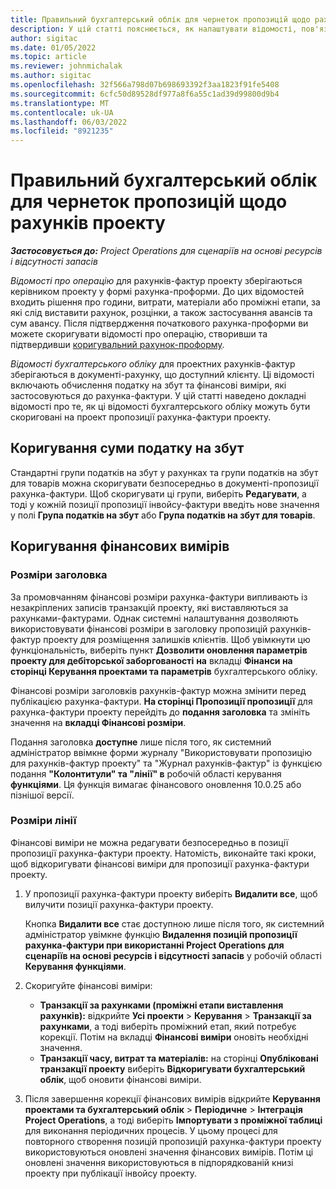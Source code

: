 ```yaml
---
title: Правильний бухгалтерський облік для чернеток пропозицій щодо рахунків проекту
description: У цій статті пояснюється, як налаштувати відомості, пов'язані з бухгалтерським обліком, у проекті пропозиції рахунка-фактури.
author: sigitac
ms.date: 01/05/2022
ms.topic: article
ms.reviewer: johnmichalak
ms.author: sigitac
ms.openlocfilehash: 32f566a798d07b698693392f3aa1823f91fe5408
ms.sourcegitcommit: 6cfc50d89528df977a8f6a55c1ad39d99800d9b4
ms.translationtype: MT
ms.contentlocale: uk-UA
ms.lasthandoff: 06/03/2022
ms.locfileid: "8921235"
---
```

# <a name="correct-the-accounting-on-draft-project-invoice-proposals"></a>Правильний бухгалтерський облік для чернеток пропозицій щодо рахунків проекту

_**Застосовується до:** Project Operations для сценаріїв на основі ресурсів і відсутності запасів_

*Відомості про операцію* для рахунків-фактур проекту зберігаються керівником проекту у формі рахунка-проформи. До цих відомостей входить рішення про години, витрати, матеріали або проміжні етапи, за які слід виставити рахунок, розцінки, а також застосування авансів та сум авансу. Після підтвердження початкового рахунка-проформи ви можете скоригувати відомості про операцію, створивши та підтвердивши [коригувальний рахунок-проформу](../proforma-invoicing/corrective-invoices.md).

*Відомості бухгалтерського обліку* для проектних рахунків-фактур зберігаються в документі-рахунку, що доступний клієнту. Ці відомості включають обчислення податку на збут та фінансові виміри, які застосовуються до рахунка-фактури. У цій статті наведено докладні відомості про те, як ці відомості бухгалтерського обліку можуть бути скориговані на проект пропозиції рахунка-фактури проекту.

## <a name="adjust-sales-tax"></a>Коригування суми податку на збут

Стандартні групи податків на збут у рахунках та групи податків на збут для товарів можна скоригувати безпосередньо в документі-пропозиції рахунка-фактури. Щоб скоригувати ці групи, виберіть **Редагувати**, а тоді у кожній позиції пропозиції інвойсу-фактури введіть нове значення у полі **Група податків на збут** або **Група податків на збут для товарів**.

## <a name="adjust-financial-dimensions"></a>Коригування фінансових вимірів

### <a name="header-dimensions"></a>Розміри заголовка

За промовчанням фінансові розміри рахунка-фактури випливають із незакріплених записів транзакцій проекту, які виставляються за рахунками-фактурами. Однак системні налаштування дозволяють використовувати фінансові розміри в заголовку пропозицій рахунків-фактур проекту для розміщення залишків клієнтів. Щоб увімкнути цю функціональність, виберіть пункт **Дозволити оновлення параметрів проекту для дебіторської заборгованості** **на** вкладці **Фінанси на сторінці Керування проектами та параметрів** бухгалтерського обліку.

Фінансові розміри заголовків рахунків-фактур можна змінити перед публікацією рахунка-фактури. **На сторінці Пропозиції пропозиції** для рахунка-фактури проекту перейдіть до **подання заголовка** та змініть значення на **вкладці Фінансові розміри**.

Подання заголовка **доступне** лише після того, як системний адміністратор ввімкне форми журналу "Використовувати пропозицію для рахунків-фактур проекту" та "Журнал рахунків-фактур" із функцією подання **"Колонтитули" та "лінії" в** робочій області керування **функціями**. Ця функція вимагає фінансового оновлення 10.0.25 або пізнішої версії.

### <a name="line-dimensions"></a>Розміри лінії

Фінансові виміри не можна редагувати безпосередньо в позиції пропозиції рахунка-фактури проекту. Натомість, виконайте такі кроки, щоб відкоригувати фінансові виміри для пропозиції рахунка-фактури проекту.

1. У пропозиції рахунка-фактури проекту виберіть **Видалити все**, щоб вилучити позиції рахунка-фактури проекту.

    Кнопка **Видалити все** стає доступною лише після того, як системний адміністратор увімкне функцію **Видалення позицій пропозиції рахунка-фактури при використанні Project Operations для сценаріїв на основі ресурсів і відсутності запасів** у робочій області **Керування функціями**.

2. Скоригуйте фінансові виміри:

    - **Транзакції за рахунками (проміжні етапи виставлення рахунків):** відкрийте **Усі проекти** \> **Керування** \> **Транзакції за рахунками**, а тоді виберіть проміжний етап, який потребує корекції. Потім на вкладці **Фінансові виміри** оновіть необхідні значення.
    - **Транзакції часу, витрат та матеріалів:** на сторінці **Опубліковані транзакції проекту** виберіть **Відкоригувати бухгалтерський облік**, щоб оновити фінансові виміри.

3. Після завершення корекції фінансових вимірів відкрийте **Керування проектами та бухгалтерський облік** \> **Періодичне** \> **Інтеграція Project Operations**, а тоді виберіть **Імпортувати з проміжної таблиці** для виконання періодичних процесів. У цьому процесі для повторного створення позицій пропозицій рахунка-фактури проекту використовуються оновлені значення фінансових вимірів. Потім ці оновлені значення використовуються в підпорядкованій книзі проекту при публікації інвойсу проекту.
